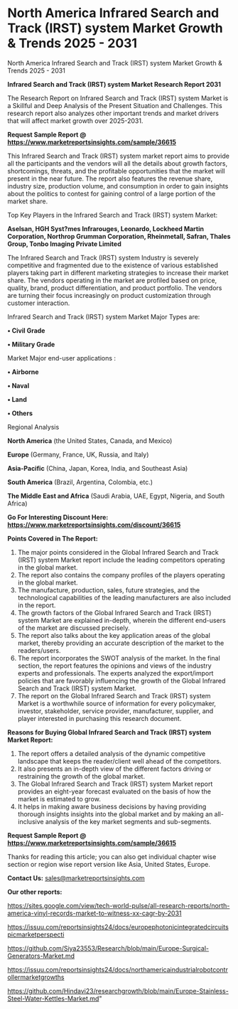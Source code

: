 # North America Infrared Search and Track (IRST) system Market Growth & Trends 2025 - 2031
North America Infrared Search and Track (IRST) system Market Growth & Trends 2025 - 2031

<strong>Infrared Search and Track (IRST) system Market Research Report 2031</strong>

The Research Report on Infrared Search and Track (IRST) system Market is a Skillful and Deep Analysis of the Present Situation and Challenges. This research report also analyzes other important trends and market drivers that will affect market growth over 2025-2031.

<strong>Request Sample Report @ <a href=https://www.marketreportsinsights.com/sample/36615>https://www.marketreportsinsights.com/sample/36615</a></strong>

This Infrared Search and Track (IRST) system market report aims to provide all the participants and the vendors will all the details about growth factors, shortcomings, threats, and the profitable opportunities that the market will present in the near future. The report also features the revenue share, industry size, production volume, and consumption in order to gain insights about the politics to contest for gaining control of a large portion of the market share.

Top Key Players in the Infrared Search and Track (IRST) system Market:

<strong>Aselsan, HGH Syst?mes Infrarouges, Leonardo, Lockheed Martin Corporation, Northrop Grumman Corporation, Rheinmetall, Safran, Thales Group, Tonbo Imaging Private Limited</strong>

The Infrared Search and Track (IRST) system Industry is severely competitive and fragmented due to the existence of various established players taking part in different marketing strategies to increase their market share. The vendors operating in the market are profiled based on price, quality, brand, product differentiation, and product portfolio. The vendors are turning their focus increasingly on product customization through customer interaction.

Infrared Search and Track (IRST) system Market Major Types are:

<strong>•  Civil Grade

•  Military Grade</strong>

Market Major end-user applications :

<strong>•  Airborne

•  Naval

•  Land

•  Others</strong>

Regional Analysis

</u><strong><b>North America</b></strong> (the United States, Canada, and Mexico)

<strong><b>Europe </b></strong>(Germany, France, UK, Russia, and Italy)

<strong><b>Asia-Pacific</b></strong> (China, Japan, Korea, India, and Southeast Asia)

<strong><b>South America</b></strong> (Brazil, Argentina, Colombia, etc.)

<strong><b>The Middle East and Africa</b></strong> (Saudi Arabia, UAE, Egypt, Nigeria, and South Africa)

<strong>Go For Interesting Discount Here: <a href=https://www.marketreportsinsights.com/discount/36615>https://www.marketreportsinsights.com/discount/36615</a></strong>

<strong>Points Covered in The Report:</strong>
<ol>
  <li>The major points considered in the Global Infrared Search and Track (IRST) system Market report include the leading competitors operating in the global market.</li>
  <li>The report also contains the company profiles of the players operating in the global market.</li>
  <li>The manufacture, production, sales, future strategies, and the technological capabilities of the leading manufacturers are also included in the report.</li>
  <li>The growth factors of the Global Infrared Search and Track (IRST) system Market are explained in-depth, wherein the different end-users of the market are discussed precisely.</li>
  <li>The report also talks about the key application areas of the global market, thereby providing an accurate description of the market to the readers/users.</li>
  <li>The report incorporates the SWOT analysis of the market. In the final section, the report features the opinions and views of the industry experts and professionals. The experts analyzed the export/import policies that are favorably influencing the growth of the Global Infrared Search and Track (IRST) system Market.</li>
  <li>The report on the Global Infrared Search and Track (IRST) system Market is a worthwhile source of information for every policymaker, investor, stakeholder, service provider, manufacturer, supplier, and player interested in purchasing this research document.</li>
</ol>
<strong>Reasons for Buying Global Infrared Search and Track (IRST) system Market Report:</strong>

<ol>
  <li>The report offers a detailed analysis of the dynamic competitive landscape that keeps the reader/client well ahead of the competitors.</li>
  <li>It also presents an in-depth view of the different factors driving or restraining the growth of the global market.</li>
  <li>The Global Infrared Search and Track (IRST) system Market report provides an eight-year forecast evaluated on the basis of how the market is estimated to grow.</li>
  <li>It helps in making aware business decisions by having providing thorough insights insights into the global market and by making an all-inclusive analysis of the key market segments and sub-segments.</li>
</ol>
<strong>Request Sample Report @ <a href=https://www.marketreportsinsights.com/sample/36615>https://www.marketreportsinsights.com/sample/36615</a></strong>


Thanks for reading this article; you can also get individual chapter wise section or region wise report version like Asia, United States, Europe.

<strong>Contact Us:</strong>
sales@marketreportsinsights.com

<strong>Our other reports:</strong>

<a href=https://sites.google.com/view/tech-world-pulse/all-research-reports/north-america-vinyl-records-market-to-witness-xx-cagr-by-2031>https://sites.google.com/view/tech-world-pulse/all-research-reports/north-america-vinyl-records-market-to-witness-xx-cagr-by-2031</a>

<a href=https://issuu.com/reportsinsights24/docs/europephotonicintegratedcircuitspicmarketperspecti>https://issuu.com/reportsinsights24/docs/europephotonicintegratedcircuitspicmarketperspecti</a>

<a href=https://github.com/Siya23553/Research/blob/main/Europe-Surgical-Generators-Market.md>https://github.com/Siya23553/Research/blob/main/Europe-Surgical-Generators-Market.md</a>

<a href=https://issuu.com/reportsinsights24/docs/northamericaindustrialrobotcontrollermarketgrowths>https://issuu.com/reportsinsights24/docs/northamericaindustrialrobotcontrollermarketgrowths</a>

<a href=https://github.com/Hindavi23/researchgrowth/blob/main/Europe-Stainless-Steel-Water-Kettles-Market.md>https://github.com/Hindavi23/researchgrowth/blob/main/Europe-Stainless-Steel-Water-Kettles-Market.md</a>"
